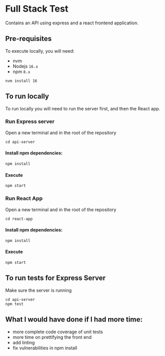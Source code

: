 # Full Stack Test

Contains an API using express and a react frontend application.

## Pre-requisites

To execute locally, you will need:

- nvm
- Nodejs `16.x`
- npm `8.x`

```shell
nvm install 16
```

## To run locally

To run locally you will need to run the server first, and then the React app.

### Run Express server
Open a new terminal and in the root of the repository
```shell
cd api-server
```


#### Install npm dependencies:
```shell
npm install
```

#### Execute

```shell
npm start
```


### Run React App
Open a new terminal and in the root of the repository
```shell
cd react-app
```

#### Install npm dependencies:
```shell
npm install
```

#### Execute

```shell
npm start
```

## To run tests for Express Server
Make sure the server is running

```shell
cd api-server
npm test
```

## What I would have done if I had more time:
* more complete code coverage of unit tests
* more time on prettifying the front end
* add linting
* fix vulnerabilities in npm install